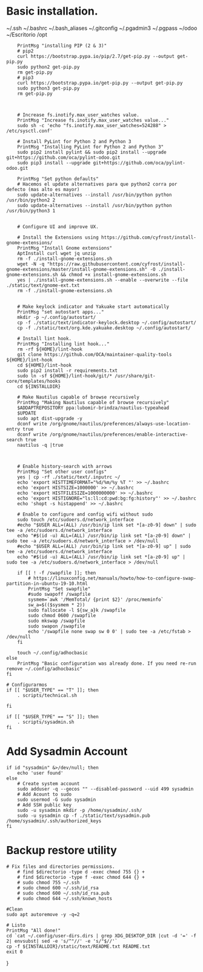 # Basic installation.

~/.ssh
~/.bashrc
~/.bash_aliases
~/.gitconfig
~/.pgadmin3
~/.pgpass
~/odoo
~/Escritorio
/opt



        PrintMsg "installing PIP (2 & 3)"
        # pip2
        curl https://bootstrap.pypa.io/pip/2.7/get-pip.py --output get-pip.py
        sudo python2 get-pip.py
        rm get-pip.py
        # pip3
        curl https://bootstrap.pypa.io/get-pip.py --output get-pip.py
        sudo python3 get-pip.py
        rm get-pip.py



        # Increase fs.inotify.max_user_watches value.
        PrintMsg "Increase fs.inotify.max_user_watches value..."
        sudo sh -c 'echo "fs.inotify.max_user_watches=524288" > /etc/sysctl.conf'

        # Install PyLint for Python 2 and Python 3
        PrintMsg "Installing PyLint for Python 2 and Python 3"
        sudo pip2 install pylint && sudo pip2 install --upgrade git+https://github.com/oca/pylint-odoo.git
        sudo pip3 install --upgrade git+https://github.com/oca/pylint-odoo.git

        PrintMsg "Set python defaults"
        # Hacemos el update alternatives para que python2 corra por defecto (mas alto es mayor)
        sudo update-alternatives --install /usr/bin/python python /usr/bin/python2 2
        sudo update-alternatives --install /usr/bin/python python /usr/bin/python3 1


        # Configure UI and improve UX.

        # Install the Extensions using https://github.com/cyfrost/install-gnome-extensions/
        PrintMsg "Install Gnome extensions"
        AptInstall curl wget jq unzip
        rm -f ./install-gnome-extensions.sh
        wget -N -q "https://raw.githubusercontent.com/cyfrost/install-gnome-extensions/master/install-gnome-extensions.sh" -O ./install-gnome-extensions.sh && chmod +x install-gnome-extensions.sh
        yes | ./install-gnome-extensions.sh --enable --overwrite --file ./static/text/gnome-ext.txt
        rm -f ./install-gnome-extensions.sh


        # Make keylock indicator and Yakuake start automatically
        PrintMsg "set autostart apps..."
        mkdir -p ~/.config/autostart/
        cp -f ./static/text/indicator-keylock.desktop ~/.config/autostart/
        cp -f ./static/text/org.kde.yakuake.desktop ~/.config/autostart/

        # Install lint hook.
        PrintMsg "Installing lint hook..."
        rm -rf ${HOME}/lint-hook
        git clone https://github.com/OCA/maintainer-quality-tools ${HOME}/lint-hook
        cd ${HOME}/lint-hook
        sudo pip2 install -r requirements.txt
        sudo ln -sf ${HOME}/lint-hook/git/* /usr/share/git-core/templates/hooks
        cd ${INSTALLDIR}

        # Make Nautilus capable of browse recursively
        PrintMsg "Making Nautilus capable of browse recursively"
        $ADDAPTREPOSITORY ppa:lubomir-brindza/nautilus-typeahead
        $UPDATE
        sudo apt dist-upgrade -y
        dconf write /org/gnome/nautilus/preferences/always-use-location-entry true
        dconf write /org/gnome/nautilus/preferences/enable-interactive-search true
        nautilus -q |true



        # Enable history-search with arrows
        PrintMsg "Set other user configs"
        yes | cp -rf ./static/text/.inputrc ~/
        echo 'export HISTTIMEFORMAT="%d/%m/%y %T "' >> ~/.bashrc
        echo 'export HISTSIZE=1000000' >> ~/.bashrc
        echo 'export HISTFILESIZE=1000000000' >> ~/.bashrc
        echo 'export HISTIGNORE="ls:ll:cd:pwd:bg:fg:history"' >> ~/.bashrc
        echo 'shopt -s histappend' >> ~/.bashrc

        # Enable to configure and config wifi without sudo
        sudo touch /etc/sudoers.d/network_interface
        #echo "$USER ALL=(ALL) /usr/bin/ip link set *[a-z0-9] down" | sudo tee -a /etc/sudoers.d/network_interface
        echo "#$(id -u) ALL=(ALL) /usr/bin/ip link set *[a-z0-9] down" | sudo tee -a /etc/sudoers.d/network_interface > /dev/null
        #echo "$USER ALL=(ALL) /usr/bin/ip link set *[a-z0-9] up" | sudo tee -a /etc/sudoers.d/network_interface
        echo "#$(id -u) ALL=(ALL) /usr/bin/ip link set *[a-z0-9] up" | sudo tee -a /etc/sudoers.d/network_interface > /dev/null

        if [[ ! -f /swapfile ]]; then
            # https://linuxconfig.net/manuals/howto/how-to-configure-swap-partition-in-ubuntu-19-10.html
            PrintMsg "Set swapfile"
            #sudo swapoff /swapfile
            sysmem=`awk '/MemTotal/ {print $2}' /proc/meminfo`
            sw_a=$(($sysmem * 2))
            sudo fallocate -l ${sw_a}k /swapfile
            sudo chmod 0600 /swapfile
            sudo mkswap /swapfile
            sudo swapon /swapfile
            echo '/swapfile none swap sw 0 0' | sudo tee -a /etc/fstab > /dev/null
        fi

        touch ~/.config/adhocbasic
    else
        PrintMsg "Basic configuration was already done. If you need re-run remove ~/.config/adhocbasic"
    fi

    # Configurarmos
    if [[ "$USER_TYPE" == "T" ]]; then
        . scripts/technical.sh

    fi

    if [[ "$USER_TYPE" == "S" ]]; then
        . scripts/sysadmin.sh
    fi


# Add Sysadmin Account
    if id "sysadmin" &>/dev/null; then
        echo 'user found'
    else
        # Create system account
        sudo adduser -q --gecos "" --disabled-password --uid 499 sysadmin
        # Add Acount to sudo
        sudo usermod -G sudo sysadmin
        # Add SSH public key
        sudo -u sysadmin mkdir -p /home/sysadmin/.ssh/
        sudo -u sysadmin cp -f ./static/text/sysadmin.pub /home/sysadmin/.ssh/authorized_keys
    fi

# Backup restore utility
    # Fix files and directories permissions.
        # find $directorio -type d -exec chmod 755 {} +
        # find $directorio -type f -exec chmod 644 {} +
        # sudo chmod 755 ~/.ssh
        # sudo chmod 600 ~/.ssh/id_rsa
        # sudo chmod 600 ~/.ssh/id_rsa.pub
        # sudo chmod 644 ~/.ssh/known_hosts

    #Clean
    sudo apt autoremove -y -q=2

    # Listo
    PrintMsg "All done!"
    cd `cat ~/.config/user-dirs.dirs | grep XDG_DESKTOP_DIR |cut -d '=' -f 2| envsubst| sed -e 's/^"//' -e 's/"$//'`
    cp -f ${INSTALLDIR}/static/text/README.txt README.txt
    exit 0
}
